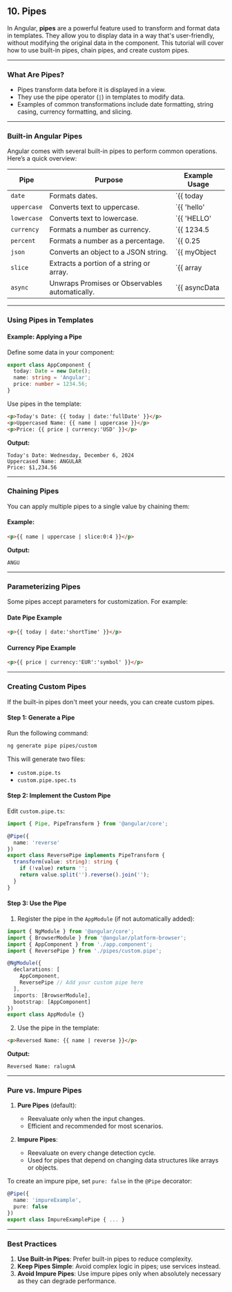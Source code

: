 ## 10. Pipes

In Angular, **pipes** are a powerful feature used to transform and format data in templates. They allow you to display data in a way that's user-friendly, without modifying the original data in the component. This tutorial will cover how to use built-in pipes, chain pipes, and create custom pipes.

---

### **What Are Pipes?**
- Pipes transform data before it is displayed in a view.
- They use the pipe operator (`|`) in templates to modify data.
- Examples of common transformations include date formatting, string casing, currency formatting, and slicing.

---

### **Built-in Angular Pipes**
Angular comes with several built-in pipes to perform common operations. Here’s a quick overview:

| **Pipe**       | **Purpose**                                                  | **Example Usage**              |
|-----------------|--------------------------------------------------------------|---------------------------------|
| `date`         | Formats dates.                                               | `{{ today | date:'shortDate' }}` |
| `uppercase`    | Converts text to uppercase.                                   | `{{ 'hello' | uppercase }}`     |
| `lowercase`    | Converts text to lowercase.                                   | `{{ 'HELLO' | lowercase }}`     |
| `currency`     | Formats a number as currency.                                 | `{{ 1234.5 | currency:'USD' }}` |
| `percent`      | Formats a number as a percentage.                             | `{{ 0.25 | percent }}`          |
| `json`         | Converts an object to a JSON string.                          | `{{ myObject | json }}`         |
| `slice`        | Extracts a portion of a string or array.                      | `{{ array | slice:1:3 }}`       |
| `async`        | Unwraps Promises or Observables automatically.                | `{{ asyncData | async }}`       |

---

### **Using Pipes in Templates**

#### **Example: Applying a Pipe**
Define some data in your component:

```typescript
export class AppComponent {
  today: Date = new Date();
  name: string = 'Angular';
  price: number = 1234.56;
}
```

Use pipes in the template:

```html
<p>Today's Date: {{ today | date:'fullDate' }}</p>
<p>Uppercased Name: {{ name | uppercase }}</p>
<p>Price: {{ price | currency:'USD' }}</p>
```

**Output:**
```
Today's Date: Wednesday, December 6, 2024
Uppercased Name: ANGULAR
Price: $1,234.56
```

---

### **Chaining Pipes**

You can apply multiple pipes to a single value by chaining them:

#### **Example:**
```html
<p>{{ name | uppercase | slice:0:4 }}</p>
```

**Output:**
```
ANGU
```

---

### **Parameterizing Pipes**

Some pipes accept parameters for customization. For example:

#### **Date Pipe Example**
```html
<p>{{ today | date:'shortTime' }}</p>
```

#### **Currency Pipe Example**
```html
<p>{{ price | currency:'EUR':'symbol' }}</p>
```

---

### **Creating Custom Pipes**

If the built-in pipes don't meet your needs, you can create custom pipes.

#### **Step 1: Generate a Pipe**

Run the following command:

```bash
ng generate pipe pipes/custom
```

This will generate two files:
- `custom.pipe.ts`
- `custom.pipe.spec.ts`

#### **Step 2: Implement the Custom Pipe**

Edit `custom.pipe.ts`:

```typescript
import { Pipe, PipeTransform } from '@angular/core';

@Pipe({
  name: 'reverse'
})
export class ReversePipe implements PipeTransform {
  transform(value: string): string {
    if (!value) return '';
    return value.split('').reverse().join('');
  }
}
```

#### **Step 3: Use the Pipe**

1. Register the pipe in the `AppModule` (if not automatically added):

```typescript
import { NgModule } from '@angular/core';
import { BrowserModule } from '@angular/platform-browser';
import { AppComponent } from './app.component';
import { ReversePipe } from './pipes/custom.pipe';

@NgModule({
  declarations: [
    AppComponent,
    ReversePipe // Add your custom pipe here
  ],
  imports: [BrowserModule],
  bootstrap: [AppComponent]
})
export class AppModule {}
```

2. Use the pipe in the template:

```html
<p>Reversed Name: {{ name | reverse }}</p>
```

**Output:**
```
Reversed Name: ralugnA
```

---

### **Pure vs. Impure Pipes**

1. **Pure Pipes** (default):
   - Reevaluate only when the input changes.
   - Efficient and recommended for most scenarios.

2. **Impure Pipes**:
   - Reevaluate on every change detection cycle.
   - Used for pipes that depend on changing data structures like arrays or objects.

To create an impure pipe, set `pure: false` in the `@Pipe` decorator:

```typescript
@Pipe({
  name: 'impureExample',
  pure: false
})
export class ImpureExamplePipe { ... }
```

---

### **Best Practices**
1. **Use Built-in Pipes**: Prefer built-in pipes to reduce complexity.
2. **Keep Pipes Simple**: Avoid complex logic in pipes; use services instead.
3. **Avoid Impure Pipes**: Use impure pipes only when absolutely necessary as they can degrade performance.
